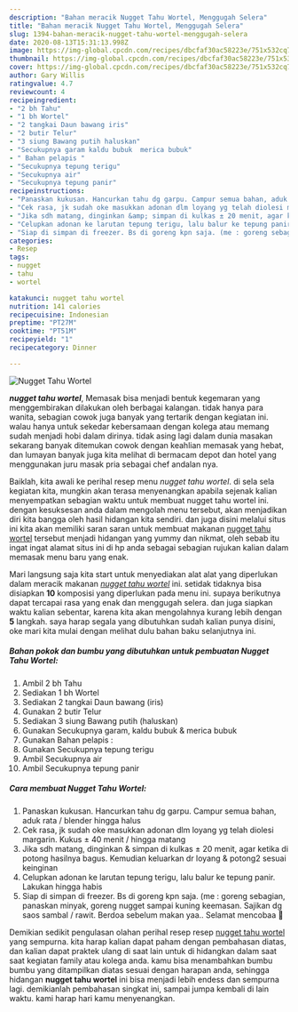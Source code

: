 ```yaml
---
description: "Bahan meracik Nugget Tahu Wortel, Menggugah Selera"
title: "Bahan meracik Nugget Tahu Wortel, Menggugah Selera"
slug: 1394-bahan-meracik-nugget-tahu-wortel-menggugah-selera
date: 2020-08-13T15:31:13.998Z
image: https://img-global.cpcdn.com/recipes/dbcfaf30ac58223e/751x532cq70/nugget-tahu-wortel-foto-resep-utama.jpg
thumbnail: https://img-global.cpcdn.com/recipes/dbcfaf30ac58223e/751x532cq70/nugget-tahu-wortel-foto-resep-utama.jpg
cover: https://img-global.cpcdn.com/recipes/dbcfaf30ac58223e/751x532cq70/nugget-tahu-wortel-foto-resep-utama.jpg
author: Gary Willis
ratingvalue: 4.7
reviewcount: 4
recipeingredient:
- "2 bh Tahu"
- "1 bh Wortel"
- "2 tangkai Daun bawang iris"
- "2 butir Telur"
- "3 siung Bawang putih haluskan"
- "Secukupnya garam kaldu bubuk  merica bubuk"
- " Bahan pelapis "
- "Secukupnya tepung terigu"
- "Secukupnya air"
- "Secukupnya tepung panir"
recipeinstructions:
- "Panaskan kukusan. Hancurkan tahu dg garpu. Campur semua bahan, aduk rata / blender hingga halus"
- "Cek rasa, jk sudah oke masukkan adonan dlm loyang yg telah diolesi margarin. Kukus ± 40 menit / hingga matang"
- "Jika sdh matang, dinginkan &amp; simpan di kulkas ± 20 menit, agar ketika di potong hasilnya bagus. Kemudian keluarkan dr loyang &amp; potong2 sesuai keinginan"
- "Celupkan adonan ke larutan tepung terigu, lalu balur ke tepung panir. Lakukan hingga habis"
- "Siap di simpan di freezer. Bs di goreng kpn saja. (me : goreng sebagian, panaskan minyak, goreng nugget sampai kuning keemasan. Sajikan dg saos sambal / rawit. Berdoa sebelum makan yaa.. Selamat mencobaa 🥰"
categories:
- Resep
tags:
- nugget
- tahu
- wortel

katakunci: nugget tahu wortel 
nutrition: 141 calories
recipecuisine: Indonesian
preptime: "PT27M"
cooktime: "PT51M"
recipeyield: "1"
recipecategory: Dinner

---
```



![Nugget Tahu Wortel](https://img-global.cpcdn.com/recipes/dbcfaf30ac58223e/751x532cq70/nugget-tahu-wortel-foto-resep-utama.jpg)

<b><i>nugget tahu wortel</i></b>, Memasak bisa menjadi bentuk kegemaran yang menggembirakan dilakukan oleh berbagai kalangan. tidak hanya para wanita, sebagian cowok juga banyak yang tertarik dengan kegiatan ini. walau hanya untuk sekedar kebersamaan dengan kolega atau memang sudah menjadi hobi dalam dirinya. tidak asing lagi dalam dunia masakan sekarang banyak ditemukan cowok dengan keahlian memasak yang hebat, dan lumayan banyak juga kita melihat di bermacam depot dan hotel yang menggunakan juru masak pria sebagai chef andalan nya.



Baiklah, kita awali ke perihal resep menu <i>nugget tahu wortel</i>. di sela sela kegiatan kita, mungkin akan terasa menyenangkan apabila sejenak kalian menyempatkan sebagian waktu untuk membuat nugget tahu wortel ini. dengan kesuksesan anda dalam mengolah menu tersebut, akan menjadikan diri kita bangga oleh hasil hidangan kita sendiri. dan juga disini melalui situs ini kita akan memiliki saran saran untuk membuat makanan <u>nugget tahu wortel</u> tersebut menjadi hidangan yang yummy dan nikmat, oleh sebab itu ingat ingat alamat situs ini di hp anda sebagai sebagian rujukan kalian dalam memasak menu baru yang enak.


Mari langsung saja kita start untuk menyediakan alat alat yang diperlukan dalam meracik makanan <u><i>nugget tahu wortel</i></u> ini. setidak tidaknya bisa disiapkan <b>10</b> komposisi yang diperlukan pada menu ini. supaya berikutnya dapat tercapai rasa yang enak dan menggugah selera. dan juga siapkan waktu kalian sebentar, karena kita akan mengolahnya kurang lebih dengan <b>5</b> langkah. saya harap segala yang dibutuhkan sudah kalian punya disini, oke mari kita mulai dengan melihat dulu bahan baku selanjutnya ini.

<!--inarticleads1-->

##### Bahan pokok dan bumbu yang dibutuhkan untuk pembuatan Nugget Tahu Wortel:

1. Ambil 2 bh Tahu
1. Sediakan 1 bh Wortel
1. Sediakan 2 tangkai Daun bawang (iris)
1. Gunakan 2 butir Telur
1. Sediakan 3 siung Bawang putih (haluskan)
1. Gunakan Secukupnya garam, kaldu bubuk &amp; merica bubuk
1. Gunakan  Bahan pelapis :
1. Gunakan Secukupnya tepung terigu
1. Ambil Secukupnya air
1. Ambil Secukupnya tepung panir




<!--inarticleads2-->

##### Cara membuat Nugget Tahu Wortel:

1. Panaskan kukusan. Hancurkan tahu dg garpu. Campur semua bahan, aduk rata / blender hingga halus
1. Cek rasa, jk sudah oke masukkan adonan dlm loyang yg telah diolesi margarin. Kukus ± 40 menit / hingga matang
1. Jika sdh matang, dinginkan &amp; simpan di kulkas ± 20 menit, agar ketika di potong hasilnya bagus. Kemudian keluarkan dr loyang &amp; potong2 sesuai keinginan
1. Celupkan adonan ke larutan tepung terigu, lalu balur ke tepung panir. Lakukan hingga habis
1. Siap di simpan di freezer. Bs di goreng kpn saja. (me : goreng sebagian, panaskan minyak, goreng nugget sampai kuning keemasan. Sajikan dg saos sambal / rawit. Berdoa sebelum makan yaa.. Selamat mencobaa 🥰




Demikian sedikit pengulasan olahan perihal resep resep <u>nugget tahu wortel</u> yang sempurna. kita harap kalian dapat paham dengan pembahasan diatas, dan kalian dapat praktek ulang di saat lain untuk di hidangkan dalam saat saat kegiatan family atau kolega anda. kamu bisa menambahkan bumbu bumbu yang ditampilkan diatas sesuai dengan harapan anda, sehingga hidangan <b>nugget tahu wortel</b> ini bisa menjadi lebih endess dan sempurna lagi. demikianlah pembahasan singkat ini, sampai jumpa kembali di lain waktu. kami harap hari kamu menyenangkan.
